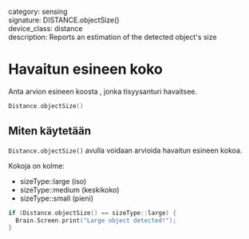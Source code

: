 category: sensing  
signature: DISTANCE.objectSize()  
device_class: distance  
description: Reports an estimation of the detected object's size  

# Havaitun esineen koko

Anta arvion esineen koosta , jonka tisyysanturi havaitsee.

```cpp
Distance.objectSize()
```

## Miten käytetään

`Distance.objectSize()` avulla voidaan arvioida havaitun esineen kokoa.

Kokoja on kolme:

* sizeType::large (iso)
* sizeType::medium (keskikoko)
* sizeType::small (pieni)

```cpp
if (Distance.objectSize() == sizeType::large) {
  Brain.Screen.print("Large object detected!");
}
```

<advanced>
</advanced>





